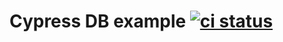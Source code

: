 # Cypress DB example [![ci status][ci image]][ci url]

[ci image]: https://github.com/bahmutov/cypress-db-example/workflows/ci/badge.svg?branch=main
[ci url]: https://github.com/bahmutov/cypress-db-example/actions
